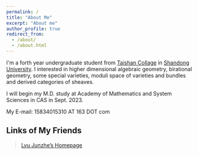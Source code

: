 ```yaml
---
permalink: /
title: "About Me"
excerpt: "About me"
author_profile: true
redirect_from: 
  - /about/
  - /about.html
---
```

I'm a forth year undergraduate student from [Taishan Collage](https://www.tsxt.sdu.edu.cn/) in [Shandong University](https://www.sdu.edu.cn/). I interested in higher dimensional algebraic geometry, birational geometry, some special varieties, moduli space of varieties and bundles and derived categories of sheaves.

I will begin my M.D. study at Academy of Mathematics and System Sciences in CAS in Sept. 2023.

My E-mail: 15834015310 AT 163 DOT com

## Links of My Friends
> [Lyu Junzhe’s Homepage](https://taiataiat.github.io/)

